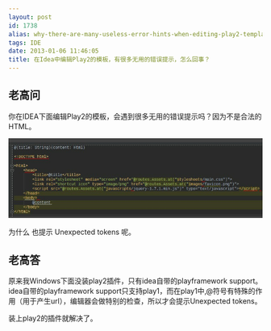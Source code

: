 ```yaml
---
layout: post
id: 1738
alias: why-there-are-many-useless-error-hints-when-editing-play2-templates-with-idea
tags: IDE
date: 2013-01-06 11:46:05
title: 在Idea中编辑Play2的模板，有很多无用的错误提示，怎么回事？
---
```


## 老高问

你在IDEA下面编辑Play2的模板，会遇到很多无用的错误提示吗？因为不是合法的HTML。

[![image](/user_images/1738-1.png "image")](/user_images/1738-1.png)

为什么 <!DOCTYPE html> 也提示 Unexpected tokens 呢。

## 老高答

原来我Windows下面没装play2插件，只有idea自带的playframework support。idea自带的playframework support只支持play1，而在play1中,@符号有特殊的作用（用于产生url），编辑器会做特别的检查，所以才会提示Unexpected tokens。

装上play2的插件就解决了。
